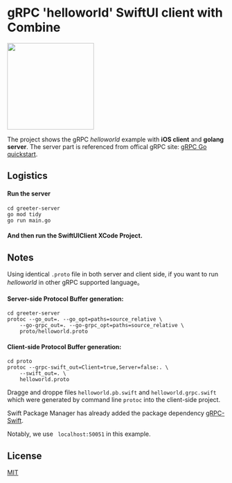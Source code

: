 # gRPC 'helloworld' SwiftUI client with Combine

<img width="200" src="https://github.com/itsjohnye/grpc-helloworld-swiftui-client/blob/main/ScreenShot.png"/>

The project shows the gRPC *helloworld* example with **iOS client** and **golang server**.
The server part is referenced from offical gRPC site: [gRPC Go quickstart](https://grpc.io/docs/languages/go/quickstart/).

## Logistics

#### Run the server

```shell
cd greeter-server
go mod tidy
go run main.go
```

#### And then run the SwiftUIClient XCode Project.



## Notes

Using identical `.proto` file in both server and client side, if you want to run *helloworld*  in other gRPC supported language。

#### Server-side Protocol Buffer generation:

```shell
cd greeter-server
protoc --go_out=. --go_opt=paths=source_relative \
    --go-grpc_out=. --go-grpc_opt=paths=source_relative \
    proto/helloworld.proto
```

#### Client-side Protocol Buffer generation:

```shell
cd proto
protoc --grpc-swift_out=Client=true,Server=false:. \
    --swift_out=. \
    helloworld.proto
```

Dragge and droppe files `helloworld.pb.swift` and `helloworld.grpc.swift` which were generated by command line `protoc`  into the client-side project.

Swift Package Manager has already added the package dependency [gRPC-Swift](https://github.com/grpc/grpc-swift).

Notably, we use ` localhost:50051` in this example.



## License
[MIT](https://github.com/itsjohnye/grpc-helloworld-swiftui-client/blob/main/LICENSE)
